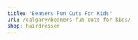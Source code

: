 ```yaml
---
title: "Beaners Fun Cuts For Kids"
url: /calgary/beaners-fun-cuts-for-kids/
shop: hairdresser
---
```

